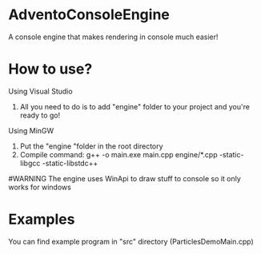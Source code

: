 # AdventoConsoleEngine
A console engine that makes rendering in console much easier!

# How to use?

Using Visual Studio
  1. All you need to do is to add "engine" folder to your project and you're ready to go!

Using MinGW
  1. Put the "engine "folder in the root directory
  2. Compile command: g++ -o main.exe main.cpp engine/*.cpp -static-libgcc -static-libstdc++

#WARNING
The engine uses WinApi to draw stuff to console so it only works for windows

# Examples
You can find example program in "src" directory (ParticlesDemoMain.cpp)
